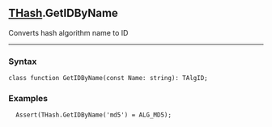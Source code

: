 ## [THash](../thash.md).GetIDByName

Converts hash algorithm name to ID

---
### Syntax
```delphi
class function GetIDByName(const Name: string): TAlgID;
```

### Examples

```delphi
  Assert(THash.GetIDByName('md5') = ALG_MD5);
```
